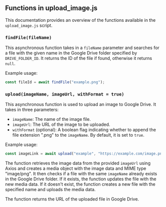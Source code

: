 ## Functions in upload_image.js

This documentation provides an overview of the functions available in the `upload_image.js` script.

### `findFile(fileName)`

This asynchronous function takes in a `fileName` parameter and searches for a file with the given name in the Google Drive folder specified by `DRIVE_FOLDER_ID`. It returns the ID of the file if found, otherwise it returns `null`.

Example usage:

```javascript
const fileId = await findFile("example.png");
```

### `upload(imageName, imageUrl, withFormat = true)`

This asynchronous function is used to upload an image to Google Drive. It takes in three parameters:

- `imageName`: The name of the image file.
- `imageUrl`: The URL of the image to be uploaded.
- `withFormat` (optional): A boolean flag indicating whether to append the file extension ".png" to the `imageName`. By default, it is set to `true`.

Example usage:

```javascript
const imageLink = await upload("example", "https://example.com/image.png");
```

The function retrieves the image data from the provided `imageUrl` using Axios and creates a media object with the image data and MIME type "image/png". It then checks if a file with the same `imageName` already exists in the Google Drive folder. If it exists, the function updates the file with the new media data. If it doesn't exist, the function creates a new file with the specified name and uploads the media data.

The function returns the URL of the uploaded file in Google Drive.
